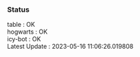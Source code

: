### Status


table : OK  
hogwarts : OK  
icy-bot : OK  
Latest Update : 2023-05-16 11:06:26.019808

